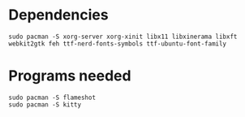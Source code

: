 # Dependencies
```
sudo pacman -S xorg-server xorg-xinit libx11 libxinerama libxft webkit2gtk feh ttf-nerd-fonts-symbols ttf-ubuntu-font-family
```

# Programs needed
```
sudo pacman -S flameshot
sudo pacman -S kitty
```
